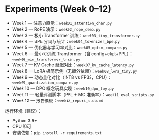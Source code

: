 # Experiments (Week 0–12)

- Week 1 — 注意力直觉：`week01_attention_char.py`
- Week 2 — RoPE 演示：`week02_rope_demo.py`
- Week 3 — 极小 Transformer 训练：`week03_tiny_transformer.py`
- Week 4 — BPE 分词与统计：`week04_tokenizer_bpe.py`
- Week 5 — 优化器与学习率对比：`week05_optim_compare.py`
- Week 6 — 最小可训练 Transformer（含 config+ckpt+PPL）：`week06_min_transformer_train.py`
- Week 7 — KV Cache 延迟对比：`week07_kv_cache_latency.py`
- Week 8 — LoRA 极简示例（无额外依赖）：`week08_lora_tiny.py`
- Week 9 — 动态量化对比（INT8 vs FP32，CPU）：`week09_quantization_compare.py`
- Week 10 — DPO 概念玩具实现：`week10_dpo_toy.py`
- Week 11 — 轻量评测脚本（PPL + MC 准确率）：`week11_eval_scripts.py`
- Week 12 — 报告模板：`week12_report_stub.md`

运行环境（建议）：
- Python 3.9+
- CPU 即可
- 安装依赖：`pip install -r requirements.txt`